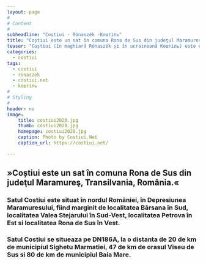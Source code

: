 ```yaml
---
layout: page
#
# Content
#
subheadline: "Coștiui - Rónaszék -Коштіль"
title: "Coștiui este un sat în comuna Rona de Sus din judeţul Maramureş, Transilvania, România."
teaser: "Coștiui (în maghiară Rónaszék și în ucraineană Коштіль) este un sat în comuna Rona de Sus din județul Maramureș, Transilvania, România."
categories:
  - costiui
tags:
  - costiui
  - ronaszek
  - costiui.net
  - kоштіль
#
# Styling
#
header: no
image:
    title: costiui2020.jpg
    thumb: costiui2020.jpg
    homepage: costiui2020.jpg
    caption: Photo by Costiui.Net
    caption_url: https://costiui.net/

---
```


## »Coștiui este un sat în comuna Rona de Sus din judeţul Maramureş, Transilvania, România.«

### Satul Costiui este situat în nordul României, în Depresiunea Maramuresului, fiind marginit de localitatea Bârsana în Sud, localitatea Valea Stejarului în Sud-Vest, localitatea Petrova în Est si localitatea Rona de Sus în Vest.

### Satul Costiui se situeaza pe DN186A, la o distanta de 20 de km de municipiul Sighetu Marmatiei, 47 de km de orasul Viseu de Sus si 80 de km de municipiul Baia Mare.






